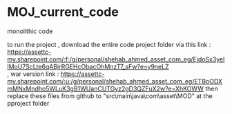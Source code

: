 # MOJ_current_code
monolithic code

to run the project , download the entire code project folder via this link : https://assettc-my.sharepoint.com/:f:/g/personal/shehab_ahmed_asset_com_eg/EjdoSx3yellMoU7ScLte6qABjrRGEHcObacOhMnzT7_sFw?e=y9neLZ  
, war version link : https://assettc-my.sharepoint.com/:u:/g/personal/shehab_ahmed_asset_com_eg/ETBoODXmMNxMndho5WLuK3gB1WUanCUTGyz2gD3QZFuX2w?e=XhKOWW
then replace these files from github to "src\main\java\com\asset\MOD" at the pproject folder
